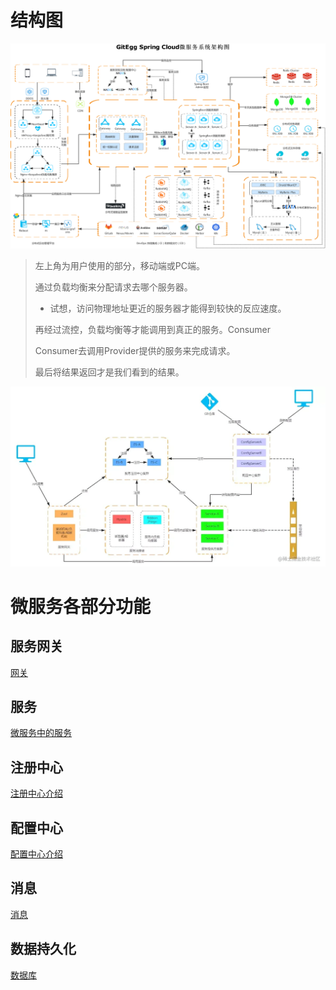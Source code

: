 # 结构图

![](img/微服务结构.jpg)

> 左上角为用户使用的部分，移动端或PC端。
>
> 通过负载均衡来分配请求去哪个服务器。
>
> * 试想，访问物理地址更近的服务器才能得到较快的反应速度。
>
> 再经过流控，负载均衡等才能调用到真正的服务。Consumer
>
> Consumer去调用Provider提供的服务来完成请求。
>
> 最后将结果返回才是我们看到的结果。

![](img/微服务结构2.png)

# 微服务各部分功能

## 服务网关

[网关](网关.md)

## 服务

[微服务中的服务](服务.md)

## 注册中心

[注册中心介绍](注册中心与配置中心.md#注册中心)

## 配置中心

[配置中心介绍](注册中心与配置中心.md#配置中心)

## 消息

[消息](消息总线.md)

## 数据持久化

[数据库](数据库.md)

 





